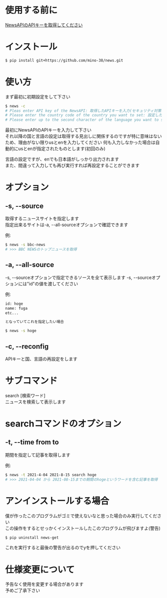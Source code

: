 # 使用する前に
[NewsAPIのAPIキーを取得してください](https://newsapi.org/)

# インストール
```bash
$ pip install git+https://github.com/mino-38/news.git
```

# 使い方
まず最初に初期設定をして下さい
```bash
$ news -c
# Pleas enter API key of the NewsAPI: 取得したAPIキーを入力(セキュリティ対策のため出力はされません)  
# Please enter the country code of the country you want to set: 設定したい国の国コードを入力(jpは使用できなかったためusを推奨)  
# Please enter up to the second character of the language you want to set: 設定したい言語を英語で2文字目まで入力(jaは使用できなかったためenを推奨)
```
最初にNewsAPIのAPIキーを入力して下さい  
それ以降の国と言語の設定は取得する見出しに関係するのですが特に意味はないため、理由がない限りusとenを入力してください
何も入力しなかった場合は自動的にusとenが指定されたものとします(初回のみ)

言語の設定ですが、enでも日本語がしっかり出力されます  
また、間違って入力しても再び実行すれば再設定することができます  

# オプション

## -s, --source  
取得するニュースサイトを指定します  
指定出来るサイトは-a, --all-sourceオプションで確認できます

例:
```bash
$ news -s bbc-news
# >>> BBC NEWSのトップニュースを取得
```

## -a, --all-source  
-s, --sourceオプションで指定できるソースを全て表示します
-s, --sourceオプションには"id"の値を渡してください

例:
```bash
id: hoge
name: fuga
etc...

となっていてこれを指定したい場合

$ news -s hoge
```

## -c, --reconfig  
APIキーと国、言語の再設定をします

# サブコマンド
search [検索ワード]  
ニュースを検索して表示します

# searchコマンドのオプション

## -t, --time from to  
期間を指定して記事を取得します

例:
```bash
$ news -t 2021-4-04 2021-8-15 search hoge
# >>> 2021-04-04 から 2021-08-15までの期間のhogeというワードを含む記事を取得
```

# アンインストールする場合
僕が作ったこのプログラムがゴミで使えないなと思った場合のみ実行してください  
この操作をするとせっかくインストールしたこのプログラムが飛びますよ(警告)

```bash
$ pip uninstall news-get
```
これを実行すると最後の警告が出るのでyを押してください

# 仕様変更について
予告なく使用を変更する場合があります  
予めご了承下さい
